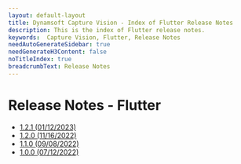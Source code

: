 ```yaml
---
layout: default-layout
title: Dynamsoft Capture Vision - Index of Flutter Release Notes
description: This is the index of Flutter release notes.
keywords:  Capture Vision, Flutter, Release Notes
needAutoGenerateSidebar: true
needGenerateH3Content: false
noTitleIndex: true
breadcrumbText: Release Notes
---
```


# Release Notes - Flutter

- [1.2.1 (01/12/2023)](flutter-1.md#121-01122023)
- [1.2.0 (11/16/2022)](flutter-1.md#120-11162022)
- [1.1.0 (09/08/2022)](flutter-1.md#100-09082022)
- [1.0.0 (07/12/2022)](flutter-1.md#100-07122022)
